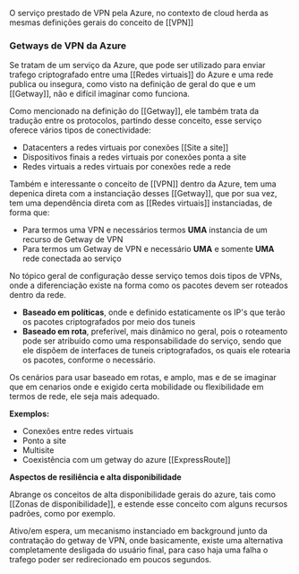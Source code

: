 O serviço prestado de VPN pela Azure, no contexto de cloud herda as mesmas definições gerais do conceito de [[VPN]]
### Getways de VPN da Azure

Se tratam de um serviço da Azure, que pode ser utilizado para enviar trafego criptografado entre uma [[Redes virtuais]] do Azure e uma rede publica ou insegura, como visto na definição de geral do que e um [[Getway]], não e difícil imaginar como funciona.

Como mencionado na definição do [[Getway]], ele também trata da tradução entre os protocolos, partindo desse conceito, esse serviço oferece vários tipos de conectividade: 

- Datacenters a redes virtuais por conexões [[Site a site]]
- Dispositivos finais a redes virtuais por conexões ponta a site
- Redes virtuais a redes virtuais por conexões rede a rede

Também e interessante o conceito de [[VPN]] dentro da Azure, tem uma depenica direta com a instanciação desses [[Getway]], que por sua vez, tem uma dependência direta com as [[Redes virtuais]] instanciadas, de forma que: 

- Para termos uma VPN e necessários termos **UMA** instancia de um recurso de Getway de VPN
- Para termos um Getway de VPN e necessário **UMA** e somente **UMA** rede conectada ao  serviço

No tópico geral de configuração desse serviço temos dois tipos de VPNs, onde a diferenciação existe na forma como os pacotes devem ser roteados dentro da rede. 

- **Baseado em políticas**, onde e definido estaticamente os IP's que terão os pacotes criptografados por meio dos tuneis
- **Baseado em rota**, preferível,  mais dinâmico no geral, pois o roteamento pode ser atribuído como uma responsabilidade do serviço, sendo que ele dispõem de interfaces de tuneis criptografados, os quais ele rotearia os pacotes, conforme o necessário. 

Os cenários para usar baseado em rotas, e amplo, mas e de se imaginar que em cenarios onde e exigido certa mobilidade ou flexibilidade em termos de rede, ele seja mais adequado. 

**Exemplos:**

- Conexões entre redes virtuais
- Ponto a site
- Multisite
- Coexistência com um getway do azure [[ExpressRoute]] 

**Aspectos de resiliência e alta disponibilidade**

Abrange os conceitos de alta disponibilidade gerais do azure, tais como [[Zonas de disponibilidade]], e estende esse conceito com alguns recursos padrões, como por exemplo.

Ativo/em espera, um mecanismo instanciado em background junto da contratação do getway de VPN, onde basicamente, existe uma alternativa completamente desligada do usuário final, para caso haja uma falha o trafego poder ser redirecionado em poucos segundos.

